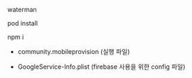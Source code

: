 waterman

pod install

npm i

- community.mobileprovision (실행 파일)

- GoogleService-Info.plist (firebase 사용을 위한 config 파일)
<!--stackedit_data:
eyJoaXN0b3J5IjpbMTIyNjA2NjYxMV19
-->